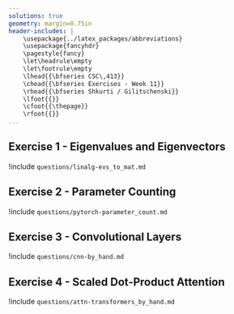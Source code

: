 ```yaml
---
solutions: true
geometry: margin=0.75in
header-includes: |
    \usepackage{../latex_packages/abbreviations}
    \usepackage{fancyhdr}
    \pagestyle{fancy}
    \let\headrule\empty
    \let\footrule\empty
    \lhead{{\bfseries CSC\,413}}
    \chead{{\bfseries Exercises - Week 11}}
    \rhead{{\bfseries Shkurti / Gilitschenski}}
    \lfoot{{}}
    \cfoot{{\thepage}}
    \rfoot{{}}
...
```


<!-- From week 5 -->
## Exercise 1 - Eigenvalues and Eigenvectors
!include `questions/linalg-evs_to_mat.md`

<!-- From week 7 -->
## Exercise 2 - Parameter Counting
!include `questions/pytorch-parameter_count.md`

<!-- From week 7 -->
## Exercise 3 - Convolutional Layers
!include `questions/cnn-by_hand.md`

<!-- From week 9 -->
## Exercise 4 - Scaled Dot-Product Attention
!include `questions/attn-transformers_by_hand.md`
